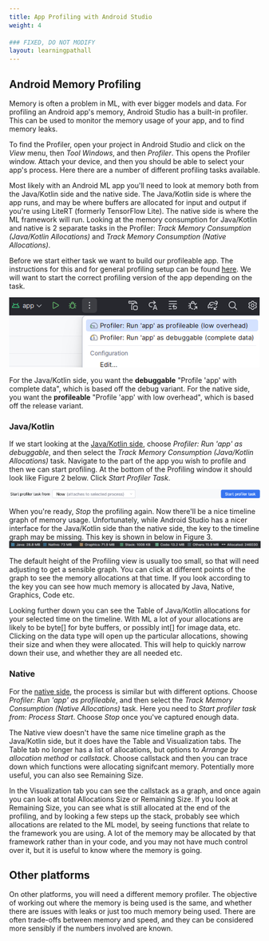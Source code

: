 ```yaml
---
title: App Profiling with Android Studio
weight: 4

### FIXED, DO NOT MODIFY
layout: learningpathall
---
```


## Android Memory Profiling
Memory is often a problem in ML, with ever bigger models and data. For profiling an Android app's memory, Android Studio has a built-in profiler. This can be used to monitor the memory usage of your app, and to find memory leaks.

To find the Profiler, open your project in Android Studio and click on the *View* menu, then *Tool Windows*, and then *Profiler*. This opens the Profiler window. Attach your device, and then you should be able to select your app's process. Here there are a number of different profiling tasks available.

Most likely with an Android ML app you'll need to look at memory both from the Java/Kotlin side and the native side. The Java/Kotlin side is where the app runs, and may be where buffers are allocated for input and output if you're using LiteRT (formerly TensorFlow Lite). The native side is where the ML framework will run. Looking at the memory consumption for Java/Kotlin and native is 2 separate tasks in the Profiler: *Track Memory Consumption (Java/Kotlin Allocations)* and *Track Memory Consumption (Native Allocations)*.

Before we start either task we want to build our profileable app. The instructions for this and for general profiling setup can be found [here](https://developer.android.com/studio/profile). We will want to start the correct profiling version of the app depending on the task.

![Android Studio profiling run types alt-text#center](android-profiling-version.png "Figure 1. Profiling run versions")

For the Java/Kotlin side, you want the **debuggable** "Profile 'app' with complete data", which is based off the debug variant. For the native side, you want the **profileable** "Profile 'app' with low overhead", which is based off the release variant.

### Java/Kotlin

If we start looking at the [Java/Kotlin side](https://developer.android.com/studio/profile/record-java-kotlin-allocations), choose *Profiler: Run 'app' as debuggable*, and then select the *Track Memory Consumption (Java/Kotlin Allocations)* task. Navigate to the part of the app you wish to profile and then we can start profiling. At the bottom of the Profiling window it should look like Figure 2 below. Click *Start Profiler Task*.

![Android Studio Start Profile alt-text#center](start-profile-dropdown.png "Figure 2. Start Profile")

When you're ready, *Stop* the profiling again. Now there'll be a nice timeline graph of memory usage. Unfortunately, while Android Studio has a nicer interface for the Java/Kotlin side than the native side, the key to the timeline graph may be missing. This key is shown in below in Figure 3.
![Android Studio memory key alt-text#center](profiler-jk-allocations-legend.png "Figure 3. Memory key for the Java/Kotlin Memory Timeline")

The default height of the Profiling view is usually too small, so that will need adjusting to get a sensible graph. You can click at different points of the graph to see the memory allocations at that time. If you look according to the key you can see how much memory is allocated by Java, Native, Graphics, Code etc.

Looking further down you can see the Table of Java/Kotlin allocations for your selected time on the timeline. With ML a lot of your allocations are likely to be byte[] for byte buffers, or possibly int[] for image data, etc. Clicking on the data type will open up the particular allocations, showing their size and when they were allocated. This will help to quickly narrow down their use, and whether they are all needed etc.

### Native

For the [native side](https://developer.android.com/studio/profile/record-native-allocations), the process is similar but with different options. Choose *Profiler: Run 'app' as profileable*, and then select the *Track Memory Consumption (Native Allocations)* task. Here you need to *Start profiler task from: Process Start*. Choose *Stop* once you've captured enough data.

The Native view doesn't have the same nice timeline graph as the Java/Kotlin side, but it does have the Table and Visualization tabs. The Table tab no longer has a list of allocations, but options to *Arrange by allocation method* or *callstack*. Choose callstack and then you can trace down which functions were allocating signifcant memory. Potentially more useful, you can also see Remaining Size. 

In the Visualization tab you can see the callstack as a graph, and once again you can look at total Allocations Size or Remaining Size. If you look at Remaining Size, you can see what is still allocated at the end of the profiling, and by looking a few steps up the stack, probably see which allocations are related to the ML model, by seeing functions that relate to the framework you are using. A lot of the memory may be allocated by that framework rather than in your code, and you may not have much control over it, but it is useful to know where the memory is going.

## Other platforms

On other platforms, you will need a different memory profiler. The objective of working out where the memory is being used is the same, and whether there are issues with leaks or just too much memory being used. There are often trade-offs between memory and speed, and they can be considered more sensibly if the numbers involved are known.
